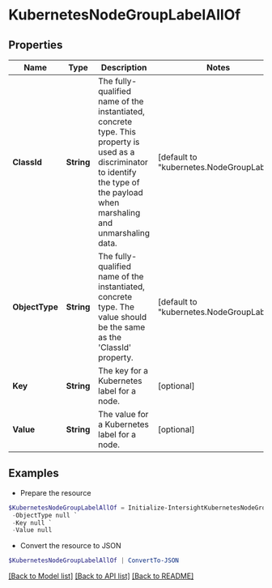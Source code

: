 # KubernetesNodeGroupLabelAllOf
## Properties

Name | Type | Description | Notes
------------ | ------------- | ------------- | -------------
**ClassId** | **String** | The fully-qualified name of the instantiated, concrete type. This property is used as a discriminator to identify the type of the payload when marshaling and unmarshaling data. | [default to "kubernetes.NodeGroupLabel"]
**ObjectType** | **String** | The fully-qualified name of the instantiated, concrete type. The value should be the same as the &#39;ClassId&#39; property. | [default to "kubernetes.NodeGroupLabel"]
**Key** | **String** | The key for a Kubernetes label for a node. | [optional] 
**Value** | **String** | The value for a Kubernetes label for a node. | [optional] 

## Examples

- Prepare the resource
```powershell
$KubernetesNodeGroupLabelAllOf = Initialize-IntersightKubernetesNodeGroupLabelAllOf  -ClassId null `
 -ObjectType null `
 -Key null `
 -Value null
```

- Convert the resource to JSON
```powershell
$KubernetesNodeGroupLabelAllOf | ConvertTo-JSON
```

[[Back to Model list]](../README.md#documentation-for-models) [[Back to API list]](../README.md#documentation-for-api-endpoints) [[Back to README]](../README.md)


